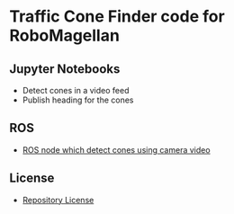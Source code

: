 # Traffic Cone Finder code for RoboMagellan

## Jupyter Notebooks
- Detect cones in a video feed
- Publish heading for the cones

## ROS
- [ROS node which detect cones using camera video](ROS/readme.md)

## License
- [Repository License](License.md)
